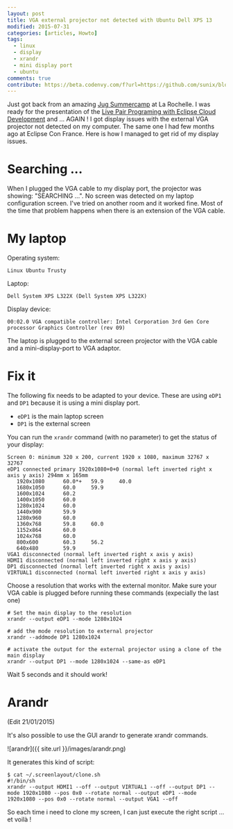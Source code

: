 ```yaml
---
layout: post
title: VGA external projector not detected with Ubuntu Dell XPS 13
modified: 2015-07-31
categories: [articles, Howto]
tags: 
  - linux
  - display
  - xrandr
  - mini display port
  - ubuntu
comments: true
contribute: https://beta.codenvy.com/f?url=https://github.com/sunix/blog.sunix.org/tree/gh-pages
---
```


Just got back from an amazing [Jug Summercamp](http://www.jugsummercamp.org/edition/6) at La Rochelle. I was ready for the presentation of the [Live Pair Programing with Eclipse Cloud Development](http://www.jugsummercamp.org/edition/6/presentation/1121) and ...
AGAIN ! I got display issues with the external VGA projector not detected on my computer. The same one I had few months ago at Eclipse Con France.
Here is how I managed to get rid of my display issues.

<!-- more -->


# Searching ...
When I plugged the VGA cable to my display port, the projector was showing: "SEARCHING ...". No screen was detected on my laptop configuration screen.
I've tried on another room and it worked fine. Most of the time that problem happens when there is an extension of the VGA cable.


# My laptop
Operating system:

    Linux Ubuntu Trusty

Laptop:

    Dell System XPS L322X (Dell System XPS L322X)

Display device:

    00:02.0 VGA compatible controller: Intel Corporation 3rd Gen Core processor Graphics Controller (rev 09)


The laptop is plugged to the external screen projector with the VGA cable and a mini-display-port to VGA adaptor.


# Fix it
The following fix needs to be adapted to your device. These are using `eDP1` and `DP1` because it is using a mini display port.

- `eDP1` is the main laptop screen
- `DP1` is the external screen

You can run the `xrandr` command (with no parameter) to get the status of your display:

    Screen 0: minimum 320 x 200, current 1920 x 1080, maximum 32767 x 32767
    eDP1 connected primary 1920x1080+0+0 (normal left inverted right x axis y axis) 294mm x 165mm
       1920x1080      60.0*+   59.9     40.0  
       1680x1050      60.0     59.9  
       1600x1024      60.2  
       1400x1050      60.0  
       1280x1024      60.0  
       1440x900       59.9  
       1280x960       60.0  
       1360x768       59.8     60.0  
       1152x864       60.0  
       1024x768       60.0  
       800x600        60.3     56.2  
       640x480        59.9  
    VGA1 disconnected (normal left inverted right x axis y axis)
    HDMI1 disconnected (normal left inverted right x axis y axis)
    DP1 disconnected (normal left inverted right x axis y axis)
    VIRTUAL1 disconnected (normal left inverted right x axis y axis)


Choose a resolution that works with the external monitor. Make sure your VGA cable is plugged before running these commands (expecially the last one)

    # Set the main display to the resolution
    xrandr --output eDP1 --mode 1280x1024

    # add the mode resolution to external projector
    xrandr --addmode DP1 1280x1024

    # activate the output for the external projector using a clone of the main display
    xrandr --output DP1 --mode 1280x1024 --same-as eDP1


Wait 5 seconds and it should work!

# Arandr
(Edit 21/01/2015)

It's also possible to use the GUI arandr to generate xrandr commands.

![arandr]({{ site.url }}/images/arandr.png)

It generates this kind of script:

    $ cat ~/.screenlayout/clone.sh 
    #!/bin/sh
    xrandr --output HDMI1 --off --output VIRTUAL1 --off --output DP1 --mode 1920x1080 --pos 0x0 --rotate normal --output eDP1 --mode 1920x1080 --pos 0x0 --rotate normal --output VGA1 --off

So each time i need to clone my screen, I can just execute the right script ... et voilà ! 
